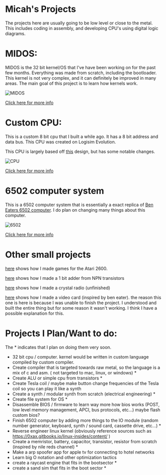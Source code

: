 # Micah's Projects

The projects here are usually going to be low level or close to the metal. This includes coding in assembly, and developing CPU's using digital logic diagrams.

# MIDOS:

MIDOS is the 32 bit kernel/OS that I've have been working on for the past few months. Everything was made from scratch, including the bootloader. This kernel is not very complex, and it can definitely be improved in many areas. The main goal of this project is to learn how kernels work. 

![MIDOS](/PortalImages/MIDOS.png)

[Click here for more info](/MIDOS/MIDOSEntry.md)

# Custom CPU:

This is a custom 8 bit cpu that I built a while ago. It has a 8 bit address and data bus. This CPU was created on Logisim Evolution. 

This CPU is largely based off [this](http://www.buthowdoitknow.com/but_how_do_it_know_cpu_model.html) design, but has some notable changes.

![CPU](/PortalImages/CPU.jpeg)

[Click here for more info](/CPU/CustomCPUEntry.md) 

# 6502 computer system

This is a 6502 computer system that is essentially a exact replica of [Ben Eaters 6502 computer](https://youtu.be/LnzuMJLZRdU). I do plan on changing many things about this computer.

![6502](/PortalImages/IMG_0361.jpeg)

[Click here for more info](/6502Computer/6502ComputerEntry.md)

# Other small projects

[here](/SmallProjects/Atari2600) shows how I made games for the Atari 2600.

[here](/SmallProjects/LogicGates.md) shows how I made a 1 bit adder from NPN transistors

[here](/SmallProjects/Radio.md) shows how I made a crystal radio (unfinished)

[here](/SmallProjects/VideoCard.md) shows how I made a video card (inspired by ben eater). the reason this one is here is because I was unable to finish the project. I understood and built the entire thing but for some reason it wasn't working. I think I have a possible explanation for this. 

# Projects I Plan/Want to do:

The * indicates that I plan on doing them very soon.

- 32 bit cpu / computer. kernel would be written in custom language compiled by custom compiler.
- Create compiler that is targeted towards raw metal, so the language is a mix of c and asm. ( not targeted to mac, linux, or windows) *
- Create ALU or simple cpu from transistors *
- Create Tesla coil / maybe make button change frequencies of the Tesla coil so you can play it like a synth
- Create a synth / modular synth from scratch (electrical engineering) *
- Create file system for OS *
- Disassemble BIOS / firmware to learn way more how bios works (POST, low level memory management, APCI, bus protocols, etc…) maybe flash custom bios?
- Finish 6502 computer by adding more things to the IO module (random number generator, keyboard, synth / sound card, cassette drive, etc…) *
- Reverse engineer linux kernel (obviously reference sources such as https://0xax.gitbooks.io/linux-insides/content/ )
- Create a memristor, battery, capacitor, transistor, resistor from scratch (inspired by nile reds channel) *
- Make a arp spoofer app for apple tv for connecting to hotel networks
- Learn big O notation and other optimization tactics 
- create a raycast engine that fits in the bootsector *
- create a sand sim that fits in the boot sector *


